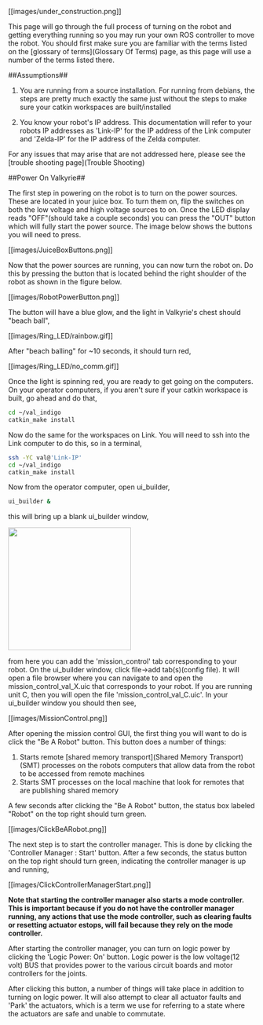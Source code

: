 [[images/under_construction.png]]

This page will go through the full process of turning on the robot and getting everything running so you may run your own ROS controller to move the robot. You should first make sure you are familiar with the terms listed on the [glossary of terms](Glossary Of Terms) page, as this page will use a number of the terms listed there.

##Assumptions##
1. You are running from a source installation. For running from debians, the steps are pretty much exactly the same just without the steps to make sure your catkin workspaces are built/installed

2. You know your robot's IP address. This documentation will refer to your robots IP addresses as 'Link-IP' for the IP address of the Link computer and 'Zelda-IP' for the IP address of the Zelda computer.

For any issues that may arise that are not addressed here, please see the [trouble shooting page](Trouble Shooting)

##Power On Valkyrie##

The first step in powering on the robot is to turn on the power sources. These are located in your juice box. To turn them on, flip the switches on both the low voltage and high voltage sources to on. Once the LED display reads "OFF"(should take a couple seconds) you can press the "OUT" button which will fully start the power source. The image below shows the buttons you will need to press.

[[images/JuiceBoxButtons.png]]

Now that the power sources are running, you can now turn the robot on. Do this by pressing the button that is located behind the right shoulder of the robot as shown in the figure below.

[[images/RobotPowerButton.png]]

The button will have a blue glow, and the light in Valkyrie's chest should "beach ball",

[[images/Ring_LED/rainbow.gif]]

After "beach balling" for ~10 seconds, it should turn red,

[[images/Ring_LED/no_comm.gif]] 

Once the light is spinning red, you are ready to get going on the computers. On your operator computers, if you aren't sure if your catkin workspace is built, go ahead and do that,

```bash
cd ~/val_indigo 
catkin_make install
```

Now do the same for the workspaces on Link. You will need to ssh into the Link computer to do this, so in a terminal,

```bash
ssh -YC val@'Link-IP'
cd ~/val_indigo
catkin_make install
```

Now from the operator computer, open ui_builder,

```bash
ui_builder &
```
this will bring up a blank ui_builder window,

<img src="https://github.com/NASA-JSC-Robotics/valkyrie/wiki/images/ui_builder.png" width="250">  

from here you can add the 'mission_control' tab corresponding to your robot. On the ui_builder window, click file->add tab(s)(config file). It will open a file browser where you can navigate to and open the mission_control_val_X.uic that corresponds to your robot. If you are running unit C, then you will open the file 'mission_control_val_C.uic'. In your ui_builder window you should then see,

[[images/MissionControl.png]]

After opening the mission control GUI, the first thing you will want to do is click the "Be A Robot" button. This button does a number of things:

1. Starts remote [shared memory transport](Shared Memory Transport)(SMT) processes on the robots computers that allow data from the robot to be accessed from remote machines
2. Starts SMT processes on the local machine that look for remotes that are publishing shared memory 

A few seconds after clicking the "Be A Robot" button, the status box labeled "Robot" on the top right should turn green.

[[images/ClickBeARobot.png]]

The next step is to start the controller manager. This is done by clicking the 'Controller Manager : Start' button. After a few seconds, the status button on the top right should turn green, indicating the controller manager is up and running,

[[images/ClickControllerManagerStart.png]]

**Note that starting the controller manager also starts a mode controller. This is important because if you do not have the controller manager running, any actions that use the mode controller, such as clearing faults or resetting actuator estops, will fail because they rely on the mode controller.**

After starting the controller manager, you can turn on logic power by clicking the 'Logic Power: On' button. Logic power is the low voltage(12 volt) BUS that provides power to the various circuit boards and motor controllers for the joints.

After clicking this button, a number of things will take place in addition to turning on logic power. It will also attempt to clear all actuator faults and 'Park' the actuators, which is a term we use for referring to a state where the actuators are safe and unable to commutate.


